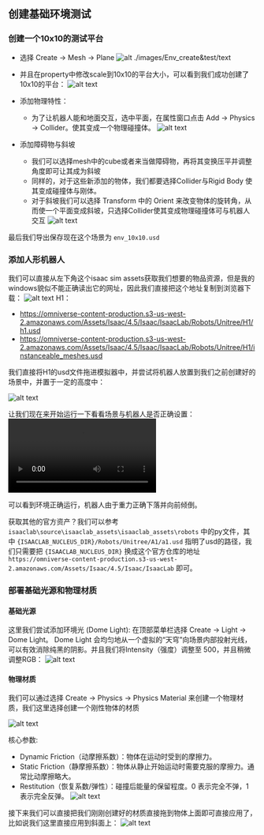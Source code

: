 ## 创建基础环境测试

### 创建一个10x10的测试平台
- 选择 Create -> Mesh -> Plane
![alt ./images/Env_create&test/text](image.png)

- 并且在property中修改scale到10x10的平台大小，可以看到我们成功创建了10x10的平台：
![alt text](./images/Env_create&test/image-1.png)

- 添加物理特性：
  - 为了让机器人能和地面交互，选中平面，在属性窗口点击 Add -> Physics -> Collider。使其变成一个物理碰撞体。
![alt text](./images/Env_create&test/image-2.png)

- 添加障碍物与斜坡
  - 我们可以选择mesh中的cube或者来当做障碍物，再将其变换压平并调整角度即可让其成为斜坡
  - 同样的，对于这些新添加的物体，我们都要选择Collider与Rigid Body 使其变成碰撞体与刚体。
  - 对于斜坡我们可以选择 Transform 中的 Orient 来改变物体的旋转角，从而使一个平面变成斜坡，只选择Collider使其变成物理碰撞体可与机器人交互
![alt text](./images/Env_create&test/image-11.png)

最后我们导出保存现在这个场景为 `env_10x10.usd`

### 添加人形机器人
我们可以直接从左下角这个isaac sim assets获取我们想要的物品资源，但是我的windows貌似不能正确读出它的网址，因此我们直接把这个地址复制到浏览器下载：
![alt text](./images/Env_create&test/image-3.png)
H1：
- https://omniverse-content-production.s3-us-west-2.amazonaws.com/Assets/Isaac/4.5/Isaac/IsaacLab/Robots/Unitree/H1/h1.usd
- https://omniverse-content-production.s3-us-west-2.amazonaws.com/Assets/Isaac/4.5/Isaac/IsaacLab/Robots/Unitree/H1/instanceable_meshes.usd


我们直接将H1的usd文件拖进模拟器中，并尝试将机器人放置到我们之前创建好的场景中，并置于一定的高度中：

![alt text](./images/Env_create&test/image-12.png)

让我们现在来开始运行一下看看场景与机器人是否正确设置：
<video controls src="./images/Env_create&test/QQ202572-222923.mp4" title="Title"></video>

可以看到环境正确运行，机器人由于重力正确下落并向前倾倒。

获取其他的官方资产？我们可以参考 `isaaclab\source\isaaclab_assets\isaaclab_assets\robots` 中的py文件，其中 `{ISAACLAB_NUCLEUS_DIR}/Robots/Unitree/A1/a1.usd` 指明了usd的路径，我们只需要把 `{ISAACLAB_NUCLEUS_DIR}` 换成这个官方仓库的地址 `https://omniverse-content-production.s3-us-west-2.amazonaws.com/Assets/Isaac/4.5/Isaac/IsaacLab` 即可。

### 部署基础光源和物理材质

#### 基础光源
这里我们尝试添加环境光 (Dome Light):
在顶部菜单栏选择 Create -> Light -> Dome Light。
Dome Light 会均匀地从一个虚拟的“天穹”向场景内部投射光线，可以有效消除纯黑的阴影。并且我们将Intensity（强度）调整至 500，并且稍微调整RGB：
![alt text](./images/Env_create&test/image-13.png)

#### 物理材质
我们可以通过选择 Create -> Physics -> Physics Material 来创建一个物理材质，我们这里选择创建一个刚性物体的材质

![alt text](./images/Env_create&test/image-14.png)

核心参数:
- Dynamic Friction（动摩擦系数）：物体在运动时受到的摩擦力。
- Static Friction（静摩擦系数）：物体从静止开始运动时需要克服的摩擦力。通常比动摩擦略大。
- Restitution（恢复系数/弹性）：碰撞后能量的保留程度。0 表示完全不弹，1 表示完全反弹。
![alt text](./images/Env_create&test/image-15.png)

接下来我们可以直接把我们刚刚创建好的材质直接拖到物体上面即可直接应用了，比如说我们这里直接应用到斜面上：
![alt text](./images/Env_create&test/image-16.png)